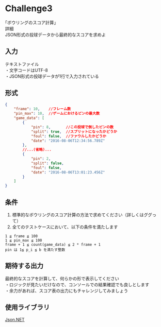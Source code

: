 # Challenge3
｢ボウリングのスコア計算｣  
詳細  
JSON形式の投球データから最終的なスコアを求めよ  

## 入力
テキストファイル  
・文字コードはUTF-8  
・JSON形式の投球データが1行で入力されている  

## 形式  
```JSON
{
    "frame": 10,    //フレーム数
    "pin_max": 10,  //ゲームにおけるピンの最大数
    "game_data": [
        {
            "pin": 8,       //この投球で倒したピンの数
            "split": true,  //スプリットになったかどうか
            "foul": false,  //ファウルしたかどうか
            "date": "2016-08-06T12:34:56.789Z"
        },
        //...(省略)...
        {
            "pin": 2,
            "split": false,
            "foul": false,
            "date": "2016-08-06T13:01:23.456Z"
        }
    ]
}
```

## 条件
1. 標準的なボウリングのスコア計算の方法で求めてください（詳しくはググって）  
2. 全てのテストケースにおいて、以下の条件を満たします  
```
1 ≦ frame ≦ 100
1 ≦ pin_max ≦ 100
frame + 1 ≦ count(game_data) ≦ 2 * frame + 1
pin は 1≦ p_i ≦ b を満たす整数
```

## 期待する出力
最終的なスコアを計算して、何らかの形で表示してください  
・ロジックが見たいだけなので、コンソールでの結果確認でも良しとします  
・余力があれば、スコア表の出力にもチャレンジしてみましょう  

## 使用ライブラリ
[Json.NET](http://www.newtonsoft.com/json)

